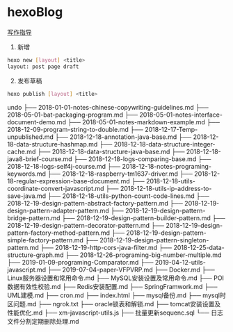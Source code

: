 # hexoBlog

[写作指导](https://hexo.io/zh-cn/docs/writing.html)

1. 新增

```bash
hexo new [layout] <title>
layout: post page draft
```

2. 发布草稿 

```bash
hexo publish [layout] <title>
```


undo
├── 2018-01-01-notes-chinese-copywriting-guidelines.md
├── 2018-05-01-bat-packaging-program.md
├── 2018-05-01-notes-interface-document-demo.md
├── 2018-05-01-notes-markdown-example.md
├── 2018-12-09-program-string-to-double.md
├── 2018-12-17-Temp-unpublished.md
├── 2018-12-18-annotation-java-base.md
├── 2018-12-18-data-structure-hashmap.md
├── 2018-12-18-data-structure-integer-cache.md
├── 2018-12-18-data-structure-java-base.md
├── 2018-12-18-java8-brief-course.md
├── 2018-12-18-logs-comparing-base.md
├── 2018-12-18-logs-self4j-course.md
├── 2018-12-18-notes-programing-keywords.md
├── 2018-12-18-raspberry-tm1637-driver.md
├── 2018-12-18-regular-expression-base-document.md
├── 2018-12-18-utils-coordinate-convert-javascript.md
├── 2018-12-18-utils-ip-address-to-save-java.md
├── 2018-12-18-utils-python-count-code-lines.md
├── 2018-12-19-design-pattern-abstract-factory-pattern.md
├── 2018-12-19-design-pattern-adapter-pattern.md
├── 2018-12-19-design-pattern-bridge-pattern.md
├── 2018-12-19-design-pattern-builder-pattern.md
├── 2018-12-19-design-pattern-decorator-pattern.md
├── 2018-12-19-design-pattern-factory-method-pattern.md
├── 2018-12-19-design-pattern-simple-factory-pattern.md
├── 2018-12-19-design-pattern-singleton-pattern.md
├── 2018-12-19-http-cors-java-filter.md
├── 2018-12-25-data-structure-graph.md
├── 2018-12-26-programing-big-number-multiple.md
├── 2019-01-09-programing-Comparator.md
├── 2019-04-12-utils-javascript.md
├── 2019-07-04-paper-VFPVRP.md
├── Docker.md
├── Linux服务器设置和常用命令.md
├── MySQL安装设置及常用命令.md
├── POI数据有效性校验.md
├── Redis安装配置.md
├── SpringFramwork.md
├── UML建模.md
├── cron.md
├── index.html
├── mysql备份.md
├── mysql时区问题.md
├── ngrok.txt
├── oracle锁表和解锁.md
├── tomcat安装设置及性能优化.md
├── xm-javascript-utils.js
├── 批量更新sequenc.sql
└── 日志文件分割定期删除处理.md
